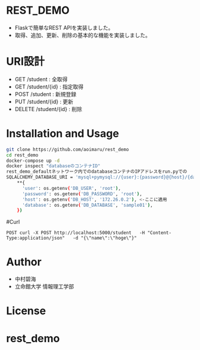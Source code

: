 # REST_DEMO
* Flaskで簡単なREST APIを実装しました。
* 取得、追加、更新、削除の基本的な機能を実装しました。

# URI設計
* GET /student : 全取得
* GET /student/{id} : 指定取得
* POST /student : 新規登録
* PUT /student/{id} : 更新
* DELETE /student/{id} : 削除

# Installation and Usage
```bash
git clone https://github.com/aoimaru/rest_demo
cd rest_demo
docker-compose up -d
docker inspect "databaseのコンテナID"
rest_demo_defaultネットワーク内でのdatabaseコンテナのIPアドレスをrun.pyでの
SQLALCHEMY_DATABASE_URI = 'mysql+pymysql://{user}:{password}@{host}/{database}?charset=utf8'.format(
    **{
      'user': os.getenv('DB_USER', 'root'),
      'password': os.getenv('DB_PASSWORD', 'root'),
      'host': os.getenv('DB_HOST', '172.26.0.2'), <-ここに適用
      'database': os.getenv('DB_DATABASE', 'sample01'),
    })
```
#Curl
```
POST curl -X POST http://localhost:5000/student   -H "Content-Type:application/json"   -d "{\"name\":\"hoge\"}"
```


# Author
* 中村碧海
* 立命館大学 情報理工学部
 
# License
# rest_demo
